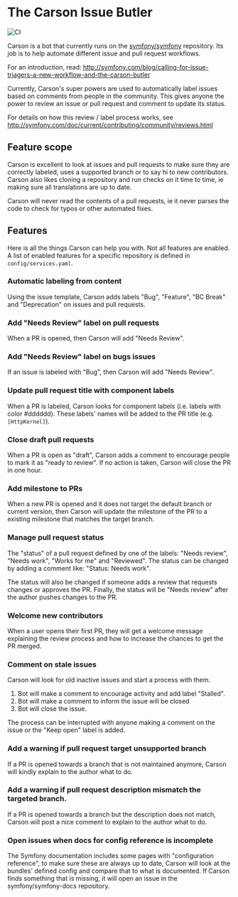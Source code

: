 The Carson Issue Butler
=======================

![CI](https://github.com/carsonbot/carsonbot/workflows/CI/badge.svg)

Carson is a bot that currently runs on the [symfony/symfony](https://github.com/symfony/symfony)
repository. Its job is to help automate different issue and pull request
workflows.

For an introduction, read: http://symfony.com/blog/calling-for-issue-triagers-a-new-workflow-and-the-carson-butler

Currently, Carson's super powers are used to automatically label issues based
on comments from people in the community. This gives anyone the power to review
an issue or pull request and comment to update its status.

For details on how this review / label process works, see http://symfony.com/doc/current/contributing/community/reviews.html

## Feature scope

Carson is excellent to look at issues and pull requests to make sure they are correctly
labeled, uses a supported branch or to say hi to new contributors. Carson also likes
cloning a repository and run checks on it time to time, ie making sure all translations
are up to date.

Carson will never read the contents of a pull requests, ie it never parses the code
to check for typos or other automated fixes.

## Features

Here is all the things Carson can help you with. Not all features are enabled. A
list of enabled features for a specific repository is defined in `config/services.yaml`.

### Automatic labeling from content

Using the issue template, Carson adds labels "Bug", "Feature", "BC Break"
and "Deprecation" on issues and pull requests.

### Add "Needs Review" label on pull requests

When a PR is opened, then Carson will add "Needs Review".

### Add "Needs Review" label on bugs issues

If an issue is labeled with "Bug", then Carson will add "Needs Review".

### Update pull request title with component labels

When a PR is labeled, Carson looks for component labels (i.e. labels with color #dddddd).
These labels' names will be added to the PR title (e.g. `[HttpKernel]`).

### Close draft pull requests

When a PR is open as "draft", Carson adds a comment to encourage people to mark it as
"ready to review". If no action is taken, Carson will close the PR in one hour.

### Add milestone to PRs

When a new PR is opened and it does not target the default branch or current version, then
Carson will update the milestone of the PR to a existing milestone that matches the target branch.

### Manage pull request status

The "status" of a pull request defined by one of the labels: "Needs review", "Needs work",
"Works for me" and "Reviewed". The status can be changed by adding a comment like:
"Status: Needs work".

The status will also be changed if someone adds a review that requests changes or
approves the PR. Finally, the status will be "Needs review" after the author pushes
changes to the PR.

### Welcome new contributors

When a user opens their first PR, they will get a welcome message explaining the
review process and how to increase the chances to get the PR merged.

### Comment on stale issues

Carson will look for old inactive issues and start a process with them.

1. Bot will make a comment to encourage activity and add label "Stalled".
1. Bot will make a comment to inform the issue will be closed
1. Bot will close the issue.

The process can be interrupted with anyone making a comment on the issue or the
"Keep open" label is added.

### Add a warning if pull request target unsupported branch

If a PR is opened towards a branch that is not maintained anymore, Carson will
kindly explain to the author what to do.

### Add a warning if pull request description mismatch the targeted branch.

If a PR is opened towards a branch but the description does not match, Carson will
post a nice comment to explain to the author what to do.

### Open issues when docs for config reference is incomplete

The Symfony documentation includes some pages with "configuration reference", to
make sure these are always up to date, Carson will look at the bundles' defined
config and compare that to what is documented. If Carson finds something that is
missing, it will open an issue in the symfony/symfony-docs repository.
